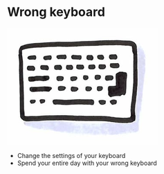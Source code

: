 # Wrong keyboard
![Wrong keyboard](photos/wrong-keyboard.png)  
* Change the settings of your keyboard
* Spend your entire day with your wrong keyboard